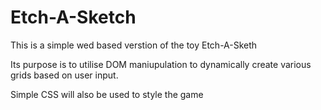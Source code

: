 # Etch-A-Sketch

This is a simple wed based verstion of the toy Etch-A-Sketh

Its purpose is to utilise DOM maniupulation to dynamically create various grids based on user input. 

Simple CSS will also be used to style the game

